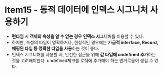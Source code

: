 # Item15 - 동적 데이터에 인덱스 시그니처 사용하기
- **런타임 시 객체의 속성을 알 수 없는 경우** **인덱스 시그니처**를 이용할 수 있다.
- 하지만, 속성의 타입이 명확하거나, 한정적인 경우에는 **가급적 interface, Record, 매핑된 타입 등 명확한 타입을 사용**하는 것이 좋다.
- 인덱스 시그니처를 사용할 시, 안전한 접근을 위해 **값 타입에 undefined 추가**하는 것을 고려해야한다.
  undefined체크를 로직에 추가해야 하는 번거로움이 생길 수 있다.